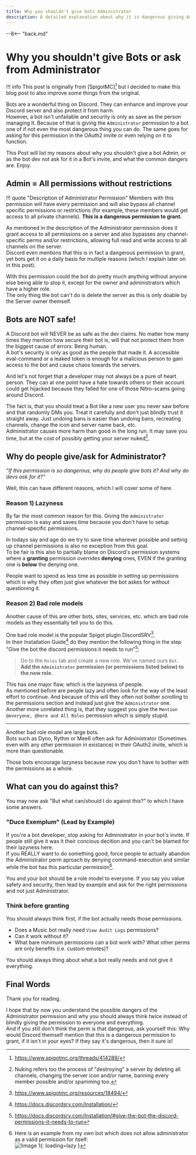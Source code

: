 ```yaml
---
title: Why you shouldn't give bots Administrator
description: A detailed explanation about why it is dangerous giving Administrator to bots or asking for it.
---
```


--8<-- "back.md"

[^1]: https://www.spigotmc.org/threads/414289/
[^2]: Nuking refers too the process of "destroying" a server by deleting all channels, changing the server icon and/or name, banning every member possible and/or spamming too.
[^3]: https://www.spigotmc.org/resources/18494/
[^4]: https://docs.discordsrv.com/Installation/
[^5]: https://docs.discordsrv.com/Installation/#give-the-bot-the-discord-permissions-it-needs-to-run
[^6]:
    Here is an example from my own bot which does not allow administrator as a valid permission for itself:  
    ![!image 1](/blog/assets/img/posts/bots-and-admin/image-1.jpg){: loading=lazy }

# Why you shouldn't give Bots or ask from Administrator

!!! info
    This post is originally from [SpigotMC][^1] but I decided to make this blog post to also improve some things from the original.

Bots are a wonderful thing on Discord. They can enhance and improve your Discord server and also protect it from harm.  
However, a bot isn't unfailable and security is only as save as the person managing it. Because of that is giving the `Administrator` permission to a bot one of if not even the most dangerous thing you can do. The same goes for asking for this permission in the OAuth2 invite or even relying on it to function.

This Post will list my reasons about why you shouldn't give a bot Admin, or as the bot dev not ask for it in a Bot's invite, and what the common dangers are. Enjoy.

## Admin = All permissions without restrictions

!!! quote "Description of Administrator Permission"
    Members with this permission will have every permission and will also bypass all channel specific permissions or restrictions (for example, these members would get access to all private channels). **This is a dangerous permission to grant.**

As mentioned in the description of the Administrator permission does it grant access to all permissions on a server and also bypasses any channel-specific perms and/or restrictions, allowing full read and write access to all channels on the server.  
Discord even mentions that this is in fact a dangerous permission to grant, yet bots get it on a daily basis for multiple reasons (which I explain later on in this post).

With this permission could the bot do pretty much anything without anyone else being able to stop it, except for the owner and administrators which have a higher role.  
The only thing the bot can't do is delete the server as this is only doable by the Server owner themself.

## Bots are NOT safe!
A Discord bot will NEVER be as safe as the dev claims. No matter how many times they mention how secure their bot is, will that not protect them from the biggest cause of errors: Being human.  
A bot's security is only as good as the people that made it. A accessible eval-command or a leaked token is enough for a malicious person to gain access to the bot and cause chaos towards the servers.

And let's not forget that a developer may not always be a pure of heart person. They can at one point have a hate towards others or their account could get hijacked because they falled for one of those Nitro-scams going around Discord.

The fact is, that you should treat a Bot like a new user you never saw before and that randomly DMs you. Treat it carefully and don't just blindly trust it straight away. Just undoing bans is easier than undoing bans, recreating channels, change the icon and server name back, etc.  
Administrator causes more harm than good in the long run. It may save you time, but at the cost of possibly getting your server nuked[^2].

## Why do people give/ask for Administrator?
*"If this permission is so dangerous, why do people give bots it? And why do devs ask for it?"*

Well, this can have different reasons, which I will cover some of here.

### Reason 1) Lazyness
By far the most common reason for this. Giving the `Administrator` permission is easy and saves time because you don't have to setup channel-specific permissions.

In todays say and age do we try to save time wherever possible and setting up channel permissions is also no exception from this goal.  
To be fair is this also to partially blame on Discord's permission systems where a **granting** permission overrides **denying** ones, EVEN if the granting one is **below** the denying one.

People want to spend as less time as possible in setting up permissions which is why they often just give whatever the bot askes for without questioning it.

### Reason 2) Bad role models
Another cause of this are other bots, sites, services, etc. which are bad role models as they essentially tell you to do this.

One bad role model is the popular Spigot plugin DiscordSRV[^3].  
In their Installation Guide[^4] do they mention the following thing in the step "Give the bot the discord permissions it needs to run"[^5]:

> Go to the `Roles` tab and create a new role. We've named ours `Bot`. **Add the `Administrator` permission (or permissions listed below) to the new role.**

This has one major flaw, which is the lazyness of people.  
As mentioned before are people lazy and often look for the way of the least effort to continue. And because of this will they often not bother scrolling to the permissions section and instead just give the `Administrator` one.  
Another more unrelated thing is, that they suggest you give the `Mention @everyone, @here and All Roles` permission which is simply stupid.

----

Another bad role model are large bots.  
Bots such as Dyno, Rythm or Mee6 often ask for Administrator (Sometimes even with any other permission in existance) in their OAuth2 invite, which is more than questionable.

Those bots encourage lazyness because now you don't have to bother with the permissions as a whole.

## What can you do against this?
You may now ask "But what can/should I do against this?" to which I have some answers.

### "Duce Exemplum" (Lead by Example)
If you're a bot developer, stop asking for Administrator in your bot's invite. If people still give it was it their concious decition and you can't be blamed for their lazyness here.  
If you REALLY want to do something good, force people to actually abandon the Administrator perm aproach by denying command-execution and similar while the bot has this particular permission[^6].

You and your bot should be a role model to everyone. If you say you value safety and security, then lead by example and ask for the right permissions and not just Administrator.

### Think before granting
You should always think first, if the bot actually needs those permissions.

- Does a Music bot really need `View Audit Logs` permissions?
- Can it work without it?
- What bare minimum permissions can a bot work with? What other perms are only benefits (i.e. custom emotes)?

You should always thing about what a bot really needs and not give it everything.

## Final Words
Thank you for reading.

I hope that by now you understand the possible dangers of the Administrator permission and why you should always think twice instead of blindly giving the permission to everyone and everything.  
And if you still don't think the perm is that dangerous, ask yourself this: Why would Discord themself mention that this is a dangerous permission to grant, if it isn't in your eyes? If they say it's dangerous, then it sure is!
